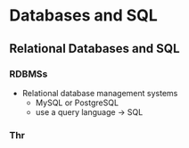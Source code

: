 # Databases and SQL
## Relational Databases and SQL
### RDBMSs
- Relational database management systems
	- MySQL or PostgreSQL
	- use a query language -> SQL
### Thr
<!--stackedit_data:
eyJoaXN0b3J5IjpbLTY0ODI3OTQ5XX0=
-->